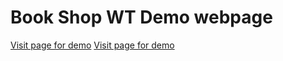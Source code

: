 # Book Shop WT Demo webpage

[Visit page for demo](https://SaiBharadwaj23.github.io/webtechlab/login.html)
[Visit page for demo](https://vinaytejab.github.io/webtechlab/login.html)



